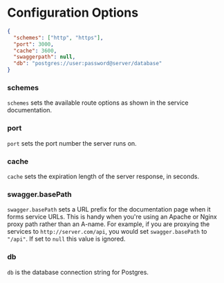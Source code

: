 # Configuration Options

```json
{
  "schemes": ["http", "https"],
  "port": 3000,
  "cache": 3600,
  "swaggerpath": null,
  "db": "postgres://user:password@server/database"
}
```

### schemes

`schemes` sets the available route options as shown in the service documentation.

### port

`port` sets the port number the server runs on.

### cache

`cache` sets the expiration length of the server response, in seconds.

### swagger.basePath

`swagger.basePath` sets a URL prefix for the documentation page when it forms service URLs. This is handy when you're using an Apache or Nginx proxy path rather than an A-name. For example, if you are proxying the services to `http://server.com/api`, you would set `swagger.basePath` to `"/api"`. If set to `null` this value is ignored.

### db

`db` is the database connection string for Postgres.
